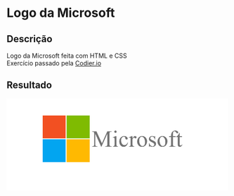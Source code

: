 # Logo da Microsoft

## Descrição

Logo da Microsoft feita com HTML e CSS  
Exercício passado pela [Codier.io](https://codier.io/)

## Resultado

![LogoDaMicrosoft](img/MicrosoftLogo.png 'Logo da Microsoft')